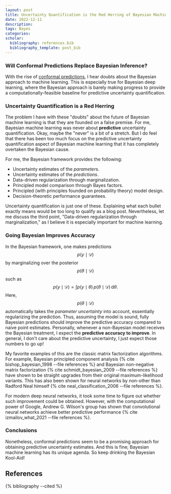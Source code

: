```yaml
---
layout: post
title: Uncertainty Quantification is the Red Herring of Bayesian Machine Learning
date: 2022-12-11
description: 
tags: Bayes
categories: 
scholar: 
  bibliography: references.bib
  bibliography_template: post_bib
---
```


### Will Conformal Predictions Replace Bayesian Inference?
With the rise of [conformal predictions](https://www.youtube.com/watch?v=kSGP4F_ZcBY), I hear doubts about the Bayesian approach to machine learning.
This is especially true for Bayesian deep learning, where the Bayesian approach is barely making progress to provide a computationally-feasible baseline for predictive uncertainty quantification.

### Uncertainty Quantification is a Red Herring
The problem I have with these "doubts" about the future of Bayesian machine learning is that they are founded on a false premise.
For me, Bayesian machine learning was never about **predictive** uncertainty quantification.
Okay, maybe the "never" is a bit of a stretch.
But I do feel that there has been too much focus on the predictive uncertainty quantification aspect of Bayesian machine learning that it has completely overtaken the Bayesian cause.

For me, the Bayesian framework provides the following:

* Uncertainty estimates of the *parameters*.
* Uncertainty estimates of the *predictions*.
* Data-driven regularization through marginalization.
* Principled model comparison through Bayes factors.
* Principled (with principles founded on probability theory) model design.
* Decision-theoretic performance guarantees.

Uncertainty quantification is just one of these.
Explaining what each bullet exactly means would be too long to qualify as a blog post.
Nevertheless, let me discuss the third point, "Data-driven regularization through marginalization," as I believe it is especially important for machine learning.

### Going Bayesian Improves Accuracy 
In the Bayesian framework, one makes predictions $$p(y \mid \mathcal{D})$$ by marginalizing over the posterior $$p(\theta \mid \mathcal{D})$$ such as
$$
\begin{equation}
  p(y \mid \mathcal{D}) = \int p\left(y \mid \theta\right) \, p\left( \theta \mid \mathcal{D} \right) \, \mathrm{d}\theta.
\end{equation}
$$
Here, $$p(\theta \mid \mathcal{D})$$ automatically takes the *parameter uncertainty* into account, essentially regularizing the prediction.
Thus, assuming the model is sound, fully Bayesian predictions should improve the predictive accuracy compared to naive point estimates.
Personally, whenever a non-Bayesian model receives the Bayesian treatment, I expect the **predictive accuracy to improve**.
In general, I don't care about the predictive uncertainty, I just expect those numbers to go up!

My favorite examples of this are the classic matrix factorization algorithms.
For example, Bayesian principled component analysis {% cite bishop_bayesian_1998 --file references %} and Bayesian non-negative matrix factorization {% cite schmidt_bayesian_2009 --file references %} have shown to be straight upgrades from their original maximum-likelihood variants.
This has also been shown for neural networks by non-other than Radford Neal himself {% cite neal_classification_2006 --file references %}.

For modern deep neural networks, it took some time to figure out whether such improvement could be obtained.
However, with the computational power of Google, Andrew G. Wilson's group has shown that convolutional neural networks achieve better predictive performance {% cite izmailov_what_2021 --file references %}.

### Conclusions
Nonetheless, conformal predictions seem to be a promising approach for obtaining predictive uncertainty estimates.
And this is fine; Bayesian machine learning has its unique agenda.
So keep drinking the Bayesian Kool-Aid!


References
----------
{% bibliography --cited %}

<script src="https://utteranc.es/client.js"
        repo="Red-Portal/red-portal.github.io"
        issue-term="title"
        theme="preferred-color-scheme"
        crossorigin="anonymous"
        async>
</script>

